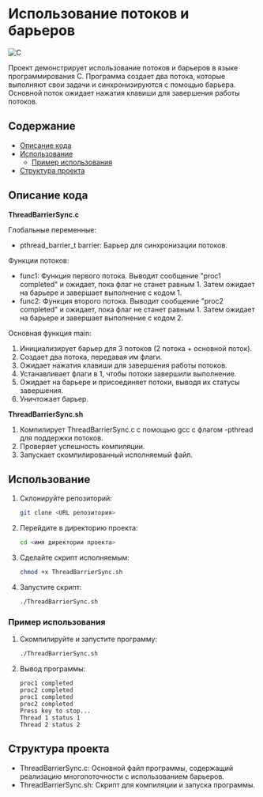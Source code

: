 # Использование потоков и барьеров
![C](https://img.shields.io/badge/C-blue.svg)

Проект демонстрирует использование потоков и барьеров в языке программирования C. Программа создает два потока, которые выполняют свои задачи и синхронизируются с помощью барьера. Основной поток ожидает нажатия клавиши для завершения работы потоков.

## Содержание

- [Описание кода](#описание-кода)
- [Использование](#использование)
  - [Пример использования](#пример-использования)
- [Структура проекта](#структура-проекта)

## Описание кода

**ThreadBarrierSync.c**

Глобальные переменные:
  - pthread_barrier_t barrier: Барьер для синхронизации потоков.
    
Функции потоков:
  - func1: Функция первого потока. Выводит сообщение "proc1 completed" и ожидает, пока флаг не станет равным 1. Затем ожидает на барьере и завершает выполнение с кодом 1.
  - func2: Функция второго потока. Выводит сообщение "proc2 completed" и ожидает, пока флаг не станет равным 1. Затем ожидает на барьере и завершает выполнение с кодом 2.
  
Основная функция main:
  1) Инициализирует барьер для 3 потоков (2 потока + основной поток).
  2) Создает два потока, передавая им флаги.
  3) Ожидает нажатия клавиши для завершения работы потоков.
  4) Устанавливает флаги в 1, чтобы потоки завершили выполнение.
  5) Ожидает на барьере и присоединяет потоки, выводя их статусы завершения.
  6) Уничтожает барьер.
  
**ThreadBarrierSync.sh**
  1) Компилирует ThreadBarrierSync.c с помощью gcc с флагом -pthread для поддержки потоков.
  2) Проверяет успешность компиляции.
  3) Запускает скомпилированный исполняемый файл.

## Использование

1. Склонируйте репозиторий:
    ```sh
    git clone <URL репозитория>
    ```
2. Перейдите в директорию проекта:
    ```sh
    cd <имя директории проекта>
    ```
3. Сделайте скрипт исполняемым:
    ```sh
    chmod +x ThreadBarrierSync.sh
    ```
4. Запустите скрипт:
    ```sh
    ./ThreadBarrierSync.sh
    ```

### Пример использования

1. Скомпилируйте и запустите программу:
    ```sh
    ./ThreadBarrierSync.sh
    ```
2. Вывод программы:
    ```
    proc1 completed
    proc2 completed
    proc1 completed
    proc2 completed
    Press key to stop...
    Thread 1 status 1
    Thread 2 status 2
    ```

## Структура проекта

- ThreadBarrierSync.c: Основной файл программы, содержащий реализацию многопоточности с использованием барьеров.
- ThreadBarrierSync.sh: Скрипт для компиляции и запуска программы.
